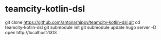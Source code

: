# teamcity-kotlin-dsl

   git clone https://github.com/antonarhipov/teamcity-kotlin-dsl.git
   cd teamcity-kotlin-dsl
   git submodule init
   git submodule update
   hugo server -D
   open http://localhost:1313
